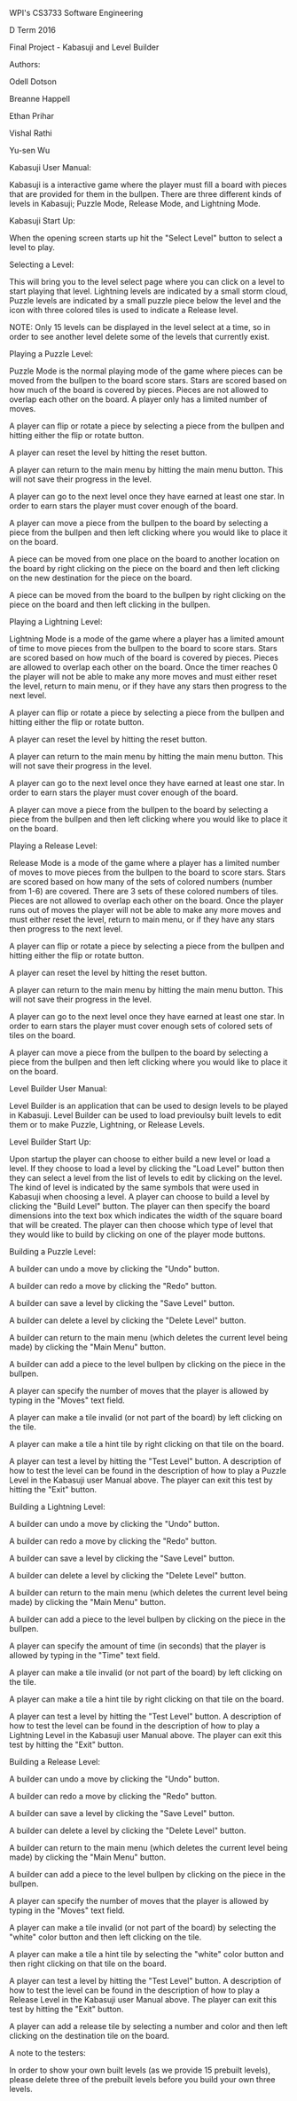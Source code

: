 WPI's CS3733 Software Engineering 

D Term 2016

Final Project - Kabasuji and Level Builder


Authors:

Odell Dotson

Breanne Happell

Ethan Prihar

Vishal Rathi

Yu-sen Wu



Kabasuji User Manual:

Kabasuji is a interactive game where the player must fill a board with pieces that are provided for them in the bullpen. There are three different kinds of levels in Kabasuji; Puzzle Mode, Release Mode, and Lightning Mode.

Kabasuji Start Up:

  When the opening screen starts up hit the "Select Level" button to select a level to play. 

Selecting a Level:

  This will bring you to the level select page where you can click on a level to start playing that level.  Lightning levels are indicated by a small storm cloud, Puzzle levels are indicated by a small puzzle piece below the level and the icon with three colored tiles is used to indicate a Release level.  

  NOTE: Only 15 levels can be displayed in the level select at a time, so in order to see another level delete some of the levels that currently exist.


Playing a Puzzle Level:

  Puzzle Mode is the normal playing mode of the game where pieces can be moved from the bullpen to the board score stars. Stars are scored based on how much of the board is covered by pieces. Pieces are not allowed to overlap each other on the board.  A player only has a limited number of moves.  
  
  A player can flip or rotate a piece by selecting a piece from the bullpen and hitting either the flip or rotate button.  
  
  A player can reset the level by hitting the reset button.
  
  A player can return to the main menu by hitting the main menu button. This will not save their progress in the level.
  
  A player can go to the next level once they have earned at least one star.  In order to earn stars the player must cover enough of the board.
  
  A player can move a piece from the bullpen to the board by selecting a piece from the bullpen and then left clicking where you would like to place it on the board.

  A piece can be moved from one place on the board to another location on the board by right clicking on the piece on the board and then left clicking on the new destination for the piece on the board.
  
  A piece can be moved from the board to the bullpen by right clicking on the piece on the board and then left clicking in the bullpen.


Playing a Lightning Level:

  Lightning Mode is a mode of the game where a player has a limited amount of time to move pieces from the bullpen to the board to score stars. Stars are scored based on how much of the board is covered by pieces. Pieces are allowed to overlap each other on the board. Once the timer reaches 0 the player will not be able to make any more moves and must either reset the level, return to main menu, or if they have any stars then progress to the next level.
  
  A player can flip or rotate a piece by selecting a piece from the bullpen and hitting either the flip or rotate button.  
  
  A player can reset the level by hitting the reset button.
  
  A player can return to the main menu by hitting the main menu button. This will not save their progress in the level.
  
  A player can go to the next level once they have earned at least one star.  In order to earn stars the player must cover enough of the board.
  
  A player can move a piece from the bullpen to the board by selecting a piece from the bullpen and then left clicking where you would like to place it on the board.


Playing a Release Level:

  Release Mode is a mode of the game where a player has a limited number of moves to move pieces from the bullpen to the board to score stars. Stars are scored based on how many of the sets of colored numbers (number from 1-6) are covered.  There are 3 sets of these colored numbers of tiles. Pieces are not allowed to overlap each other on the board. Once the player runs out of moves the player will not be able to make any more moves and must either reset the level, return to main menu, or if they have any stars then progress to the next level.
  
  A player can flip or rotate a piece by selecting a piece from the bullpen and hitting either the flip or rotate button.  
  
  A player can reset the level by hitting the reset button.
  
  A player can return to the main menu by hitting the main menu button. This will not save their progress in the level.
  
  A player can go to the next level once they have earned at least one star.  In order to earn stars the player must cover enough sets of colored sets of tiles on the board.
  
  A player can move a piece from the bullpen to the board by selecting a piece from the bullpen and then left clicking where you would like to place it on the board.
  
  
  
Level Builder User Manual:

  Level Builder is an application that can be used to design levels to be played in Kabasuji.  Level Builder can be used to load previoulsy built levels to edit them or to make Puzzle, Lightning, or Release Levels.
  
Level Builder Start Up:

  Upon startup the player can choose to either build a new level or load a level.  If they choose to load a level by clicking the "Load Level" button then they can select a level from the list of levels to edit by clicking on the level.  The kind of level is indicated by the same symbols that were used in Kabasuji when choosing a level.  A player can choose to build a level by clicking the "Build Level" button.  The player can then specify the board dimensions into the text box which indicates the width of the square board that will be created.  The player can then choose which type of level that they would like to build by clicking on one of the player mode buttons.
  
  
Building a Puzzle Level:

  A builder can undo a move by clicking the "Undo" button.
  
  A builder can redo a move by clicking the "Redo" button.
  
  A builder can save a level by clicking the "Save Level" button.
  
  A builder can delete a level by clicking the "Delete Level" button.
  
  A builder can return to the main menu (which deletes the current level being made) by clicking the "Main Menu" button.
  
  A builder can add a piece to the level bullpen by clicking on the piece in the bullpen.
  
  A player can specify the number of moves that the player is allowed by typing in the "Moves" text field.
  
  A player can make a tile invalid (or not part of the board) by left clicking on the tile.
  
  A player can make a tile a hint tile by right clicking on that tile on the board.
  
  A player can test a level by hitting the "Test Level" button.  A description of how to test the level can be found in the description of how to play a Puzzle Level in the Kabasuji user Manual above.  The player can exit this test by hitting the "Exit" button.

  
Building a Lightning Level:

  A builder can undo a move by clicking the "Undo" button.
  
  A builder can redo a move by clicking the "Redo" button.
  
  A builder can save a level by clicking the "Save Level" button.
  
  A builder can delete a level by clicking the "Delete Level" button.
  
  A builder can return to the main menu (which deletes the current level being made) by clicking the "Main Menu" button.
  
  A builder can add a piece to the level bullpen by clicking on the piece in the bullpen.
  
  A player can specify the amount of time (in seconds) that the player is allowed by typing in the "Time" text field.
  
  A player can make a tile invalid (or not part of the board) by left clicking on the tile.
  
  A player can make a tile a hint tile by right clicking on that tile on the board.
  
  A player can test a level by hitting the "Test Level" button.  A description of how to test the level can be found in the description of how to play a Lightning Level in the Kabasuji user Manual above. The player can exit this test by hitting the "Exit" button.


Building a Release Level:

  A builder can undo a move by clicking the "Undo" button.
  
  A builder can redo a move by clicking the "Redo" button.
  
  A builder can save a level by clicking the "Save Level" button.
  
  A builder can delete a level by clicking the "Delete Level" button.
  
  A builder can return to the main menu (which deletes the current level being made) by clicking the "Main Menu" button.
  
  A builder can add a piece to the level bullpen by clicking on the piece in the bullpen.
  
  A player can specify the number of moves that the player is allowed by typing in the "Moves" text field.
  
  A player can make a tile invalid (or not part of the board) by selecting the "white" color button and then left clicking on the tile.
  
  A player can make a tile a hint tile by selecting the "white" color button and then right clicking on that tile on the board.
  
  A player can test a level by hitting the "Test Level" button.  A description of how to test the level can be found in the description of how to play a Release Level in the Kabasuji user Manual above.  The player can exit this test by hitting the "Exit" button.
  
  A player can add a release tile by selecting a number and color and then left clicking on the destination tile on the board.



A note to the testers:

In order to show your own built levels (as we provide 15 prebuilt levels), please delete three of the prebuilt levels before you build your own three levels.